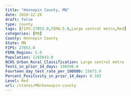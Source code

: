 ```yaml
---
title: "Hennepin County, MN"
date: 2020-12-28
draft: false
type: county
tags: [FIPS:27053.0,FEMA:5.0,Large central metro,Red]
categories: [MN]
County: Hennepin County
State: MN
FIPS: 27053.0
FEMA_Region: 5.0
Population: 1265843.0
NCHS_Urban_Rural_Classification: Large central metro
Tests_in_prior_14_days: 198396.0
Fourteen_day_test_rate_per_100000: 15673.0
Percent_Positivity_in_prior_14_days: 0.103
Level: Red
url: /states/MN/hennepin-county
---
```




